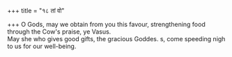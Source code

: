 +++
title = "१८ तां वो"

+++
O Gods, may we obtain from you this favour, strengthening food through the Cow's praise, ye Vasus.  
     May she who gives good gifts, the gracious Goddes. s, come speeding nigh to us for our well-being.
